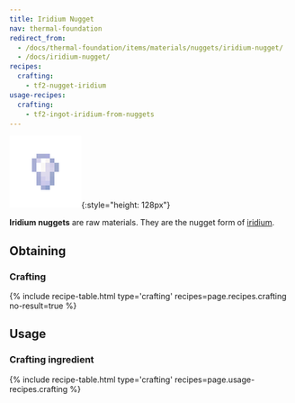 ```yaml
---
title: Iridium Nugget
nav: thermal-foundation
redirect_from:
  - /docs/thermal-foundation/items/materials/nuggets/iridium-nugget/
  - /docs/iridium-nugget/
recipes:
  crafting:
    - tf2-nugget-iridium
usage-recipes:
  crafting:
    - tf2-ingot-iridium-from-nuggets
---
```


![Iridium nugget](/assets/images/thermal-foundation/nugget-iridium.png){:style="height: 128px"}


**Iridium nuggets** are raw materials. They are the nugget form of
[iridium](/docs/thermal-foundation/iridium-ingot/).


Obtaining
---------

### Crafting
{% include recipe-table.html type='crafting' recipes=page.recipes.crafting no-result=true %}


Usage
-----

### Crafting ingredient
{% include recipe-table.html type='crafting' recipes=page.usage-recipes.crafting %}
